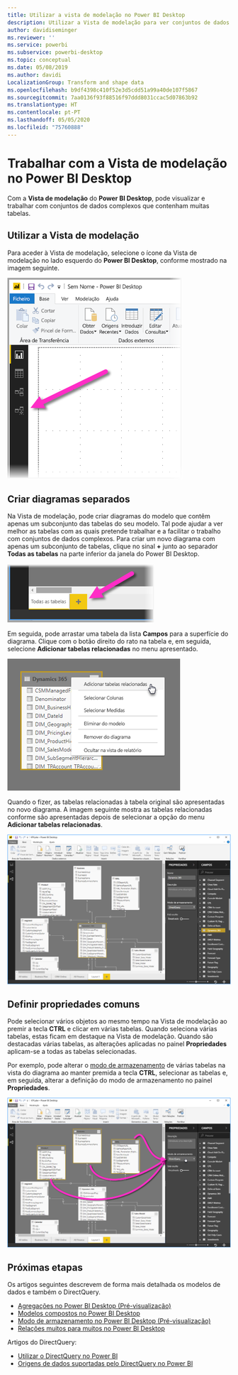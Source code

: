 ```yaml
---
title: Utilizar a vista de modelação no Power BI Desktop
description: Utilizar a Vista de modelação para ver conjuntos de dados complexos num formato visual no Power BI Desktop
author: davidiseminger
ms.reviewer: ''
ms.service: powerbi
ms.subservice: powerbi-desktop
ms.topic: conceptual
ms.date: 05/08/2019
ms.author: davidi
LocalizationGroup: Transform and shape data
ms.openlocfilehash: b9df4398c410f52e3d5cdd51a99a40de107f5867
ms.sourcegitcommit: 7aa0136f93f88516f97ddd8031ccac5d07863b92
ms.translationtype: HT
ms.contentlocale: pt-PT
ms.lasthandoff: 05/05/2020
ms.locfileid: "75760888"
---
```

# <a name="work-with-modeling-view-in-power-bi-desktop"></a>Trabalhar com a Vista de modelação no Power BI Desktop

Com a **Vista de modelação** do **Power BI Desktop**, pode visualizar e trabalhar com conjuntos de dados complexos que contenham muitas tabelas.


## <a name="using-modeling-view"></a>Utilizar a Vista de modelação

Para aceder à Vista de modelação, selecione o ícone da Vista de modelação no lado esquerdo do **Power BI Desktop**, conforme mostrado na imagem seguinte.

![Ícone da Vista de modelação no Power BI Desktop](media/desktop-modeling-view/modeling-view_02.png)

## <a name="creating-separate-diagrams"></a>Criar diagramas separados

Na Vista de modelação, pode criar diagramas do modelo que contêm apenas um subconjunto das tabelas do seu modelo. Tal pode ajudar a ver melhor as tabelas com as quais pretende trabalhar e a facilitar o trabalho com conjuntos de dados complexos. Para criar um novo diagrama com apenas um subconjunto de tabelas, clique no sinal **+** junto ao separador **Todas as tabelas** na parte inferior da janela do Power BI Desktop.

![Criar um novo diagrama ao clicar no sinal + na secção de separadores](media/desktop-modeling-view/modeling-view_03.png)

Em seguida, pode arrastar uma tabela da lista **Campos** para a superfície do diagrama. Clique com o botão direito do rato na tabela e, em seguida, selecione **Adicionar tabelas relacionadas** no menu apresentado.

![Clicar com o botão direito do rato numa tabela e selecionar Adicionar tabelas relacionadas](media/desktop-modeling-view/modeling-view_04.png)

Quando o fizer, as tabelas relacionadas à tabela original são apresentadas no novo diagrama. A imagem seguinte mostra as tabelas relacionadas conforme são apresentadas depois de selecionar a opção do menu **Adicionar tabelas relacionadas**.

![Apresentar tabelas relacionadas](media/desktop-modeling-view/modeling-view_05.png)

## <a name="setting-common-properties"></a>Definir propriedades comuns

Pode selecionar vários objetos ao mesmo tempo na Vista de modelação ao premir a tecla **CTRL** e clicar em várias tabelas. Quando seleciona várias tabelas, estas ficam em destaque na Vista de modelação. Quando são destacadas várias tabelas, as alterações aplicadas no painel **Propriedades** aplicam-se a todas as tabelas selecionadas.

Por exemplo, pode alterar o [modo de armazenamento](desktop-storage-mode.md) de várias tabelas na vista do diagrama ao manter premida a tecla **CTRL**, selecionar as tabelas e, em seguida, alterar a definição do modo de armazenamento no painel **Propriedades**.

![Selecionar várias tabelas ao manter premida a tecla CTRL e, em seguida, definir propriedades comuns em todas as tabelas selecionadas](media/desktop-modeling-view/modeling-view_06.png)


## <a name="next-steps"></a>Próximas etapas

Os artigos seguintes descrevem de forma mais detalhada os modelos de dados e também o DirectQuery.

* [Agregações no Power BI Desktop (Pré-visualização)](desktop-aggregations.md)
* [Modelos compostos no Power BI Desktop](desktop-composite-models.md)
* [Modo de armazenamento no Power BI Desktop (Pré-visualização)](desktop-storage-mode.md)
* [Relações muitos para muitos no Power BI Desktop](desktop-many-to-many-relationships.md)


Artigos do DirectQuery:

* [Utilizar o DirectQuery no Power BI](desktop-directquery-about.md)
* [Origens de dados suportadas pelo DirectQuery no Power BI](desktop-directquery-data-sources.md)
